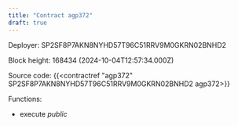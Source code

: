 ```yaml
---
title: "Contract agp372"
draft: true
---
```

Deployer: SP2SF8P7AKN8NYHD57T96C51RRV9M0GKRN02BNHD2


 



Block height: 168434 (2024-10-04T12:57:34.000Z)

Source code: {{<contractref "agp372" SP2SF8P7AKN8NYHD57T96C51RRV9M0GKRN02BNHD2 agp372>}}

Functions:

* execute _public_
